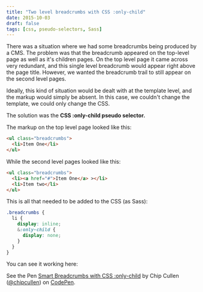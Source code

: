 ```yaml
---
title: "Two level breadcrumbs with CSS :only-child"
date: 2015-10-03
draft: false
tags: [css, pseudo-selectors, Sass]
---
```


There was a situation where we had some breadcrumbs being produced by a CMS. The problem was that the breadcrumb appeared on the top-level page as well as it's children pages. On the top level page it came across very redundant, and this single level breadcrumb would appear right above the page title. However, we wanted the breadcrumb trail to still appear on the second level pages.

Ideally, this kind of situation would be dealt with at the template level, and the markup would simply be absent. In this case, we couldn't change the template, we could only change the CSS.

The solution was the **CSS :only-child pseudo selector.**

<!--more-->

The markup on the top level page looked like this:

```html
<ul class="breadcrumbs">
  <li>Item One</li>
</ul>
```

While the second level pages looked like this:

```html
<ul class="breadcrumbs">
  <li><a href="#">Item One</a> ></li>
  <li>Item two</li>
</ul>
```

This is all that needed to be added to the CSS (as Sass):

```css
.breadcrumbs {
  li {
    display: inline;
    &:only-child {
      display: none;
    }
  }
}
```

You can see it working here:

<p data-height="268" data-theme-id="0" data-slug-hash="GpWmGK" data-default-tab="result" data-user="chipcullen" class='codepen'>See the Pen <a href='https://codepen.io/chipcullen/pen/GpWmGK/'>Smart Breadcrumbs with CSS :only-child</a> by Chip Cullen (<a href='https://codepen.io/chipcullen'>@chipcullen</a>) on <a href='https://codepen.io'>CodePen</a>.</p>
<script async src="//assets.codepen.io/assets/embed/ei.js"></script>
